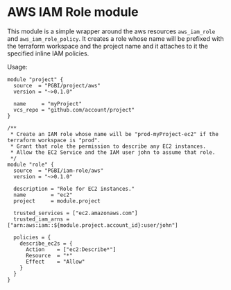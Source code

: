 # AWS IAM Role module

This module is a simple wrapper around the aws resources `aws_iam_role` and `aws_iam_role_policy`. It creates a role 
whose name will be prefixed with the terraform workspace and the project name and it attaches to it the specified inline
IAM policies.

Usage:

```hcl
module "project" {
  source  = "PGBI/project/aws"
  version = "~>0.1.0"

  name     = "myProject"
  vcs_repo = "github.com/account/project"
}

/**
 * Create an IAM role whose name will be "prod-myProject-ec2" if the terraform workspace is "prod".
 * Grant that role the permission to describe any EC2 instances.
 * Allow the EC2 Service and the IAM user john to assume that role.
 */
module "role" {
  source  = "PGBI/iam-role/aws"
  version = "~>0.1.0"

  description = "Role for EC2 instances."
  name        = "ec2"
  project     = module.project

  trusted_services = ["ec2.amazonaws.com"]
  trusted_iam_arns = ["arn:aws:iam::${module.project.account_id}:user/john"]
  
  policies = {
    describe_ec2s = {
      Action    = ["ec2:Describe*"]
      Resource  = "*"
      Effect    = "Allow"
    }
  }
}
```
